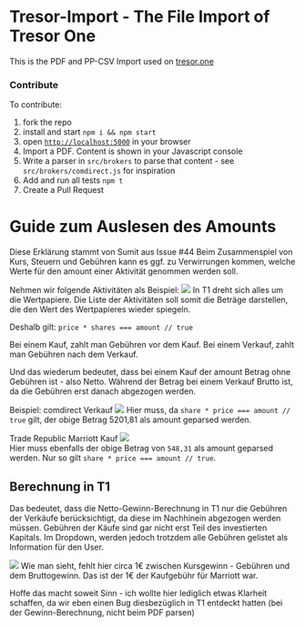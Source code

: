# Tresor-Import - The File Import of Tresor One

This is the PDF and PP-CSV Import used on [tresor.one](https://tresor.one)

### Contribute

To contribute:

1. fork the repo
2. install and start `npm i && npm start`
3. open [`http://localhost:5000`](http://localhost:5000) in your browser
4. Import a PDF. Content is shown in your Javascript console
5. Write a parser in `src/brokers` to parse that content - see `src/brokers/comdirect.js` for inspiration
6. Add and run all tests `npm t`
7. Create a Pull Request

# Guide zum Auslesen des Amounts
Diese Erklärung stammt von Sumit aus Issue #44
Beim Zusammenspiel von Kurs, Steuern und Gebühren kann es ggf. zu Verwirrungen kommen, welche Werte für den amount einer Aktivität genommen werden soll.

Nehmen wir folgende Aktivitäten als Beispiel:
![](https://user-images.githubusercontent.com/2399810/82758263-b5b79380-9de5-11ea-8f76-d9a266e8b3d7.png)
In T1 dreht sich alles um die Wertpapiere. Die Liste der Aktivitäten soll somit die Beträge darstellen, die den Wert des Wertpapieres wieder spiegeln.

Deshalb gilt:
```price * shares === amount // true```

Bei einem Kauf, zahlt man Gebühren vor dem Kauf.
Bei einem Verkauf, zahlt man Gebühren nach dem Verkauf.

Und das wiederum bedeutet, dass bei einem Kauf der amount Betrag ohne Gebühren ist - also Netto. Während der Betrag bei einem Verkauf Brutto ist, da die Gebühren erst danach abgezogen werden.

Beispiel:
comdirect Verkauf
![](https://user-images.githubusercontent.com/2399810/82758363-67ef5b00-9de6-11ea-8428-43d4c28a8279.png)
Hier muss, da ```share * price === amount // true``` gilt, der obige Betrag 5201,81 als amount geparsed werden.

Trade Republic Marriott Kauf
![](https://user-images.githubusercontent.com/2399810/82758391-953c0900-9de6-11ea-82ea-c6e34fcd879b.png)  
Hier muss ebenfalls der obige Betrag von ```548,31``` als amount geparsed werden. Nur so gilt ```share * price === amount // true```.
## Berechnung in T1

Das bedeutet, dass die Netto-Gewinn-Berechnung in T1 nur die Gebühren der Verkäufe berücksichtigt, da diese im Nachhinein abgezogen werden müssen. Gebühren der Käufe sind gar nicht erst Teil des investierten Kapitals.
Im Dropdown, werden jedoch trotzdem alle Gebühren gelistet als Information für den User.

![](https://user-images.githubusercontent.com/2399810/82758472-0976ac80-9de7-11ea-92a5-27d88afb2d31.png)
Wie man sieht, fehlt hier circa 1€ zwischen Kursgewinn - Gebühren und dem Bruttogewinn. Das ist der 1€ der Kaufgebühr für Marriott war.

Hoffe das macht soweit Sinn - ich wollte hier lediglich etwas Klarheit schaffen, da wir eben einen Bug diesbezüglich in T1 entdeckt hatten (bei der Gewinn-Berechnung, nicht beim PDF parsen)